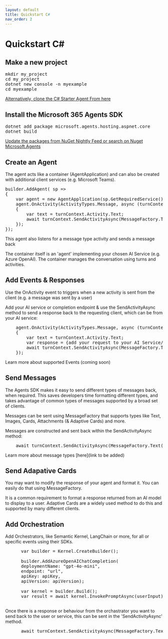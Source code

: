 ```yaml
---
layout: default
title: Quickstart C#
nav_order: 2
---
```



# Quickstart C# 

## Make a new project

<pre>
mkdir my_project
cd my_project
dotnet new console -n myexample
cd myexample
</pre>

[Alternatively, clone the C# Starter Agent From here](https://github.com/microsoft/Agents/tree/main/samples/basic/echo-bot/dotnet)

## Install the Microsoft 365 Agents SDK
<pre>
dotnet add package microsoft.agents.hosting.aspnet.core
dotnet build
</pre>

[Update the packages from NuGet Nightly Feed or search on Nuget Microsoft.Agents](https://www.nuget.org/profiles/nugetbotbuilder)

## Create an Agent

The agent acts like a container (AgentApplication) and can also be created with additional client services (e.g. Microsoft Teams). 

<pre>
builder.AddAgent( sp =>
{
    var agent = new AgentApplication(sp.GetRequiredService<AgentApplicationOptions>());
    agent.OnActivity(ActivityTypes.Message, async (turnContext, turnState, cancellationToken) =>
    {
        var text = turnContext.Activity.Text;
        await turnContext.SendActivityAsync(MessageFactory.Text($"Echo: {text}"), cancellationToken);
    });
});
</pre>

This agent also listens for a message type activity and sends a message back

The container itself is an 'agent' implementing your chosen AI Service (e.g. Azure OpenAI). The container manages the conversation using turns and activities.

## Add Events & Responses

Use the OnActivity event to triggers when a new activity is sent from the client (e.g. a message was sent by a user) 

Add your AI service or completion endpoint & use the SendActivityAsync method to send a response back to the requesting client, which can be from your AI service:

<pre>
    agent.OnActivity(ActivityTypes.Message, async (turnContext, turnState, cancellationToken) =>
    {
        var text = turnContext.Activity.Text;
        var response = {add your request to your AI Service/Completion API here}
        await turnContext.SendActivityAsync(MessageFactory.Text($"{response}"), cancellationToken);
    });
</pre>

Learn more about supported Events (coming soon)

## Send Messages

The Agents SDK makes it easy to send different types of messages back, when required. This saves developers time formatting different types, and takes advantage of common types of messages supported by a broad set of clients.

Messages can be sent using MessageFactory that supports types like Text, Images, Cards, Attachments (& Adaptive Cards) and more. 

Messages are constructed and sent back within the SendActivityAsync method:

<pre>
    await turnContext.SendActivityAsync(MessageFactory.Text($"{response}"), cancellationToken);
</pre>

Learn more about message types [here](link to be added)

## Send Adapative Cards

You may want to modify the response of your agent and format it. You can easily do that using MessageFactory.

It is a common requirement to format a response returned from an AI model to display to a user. Adaptive Cards are a widely used method to do this and supported by many different clients. 

## Add Orchestration

Add Orchestrators, like Semantic Kernel, LangChain or more, for all or specific events using their SDKs.

<pre>
      var builder = Kernel.CreateBuilder();

      builder.AddAzureOpenAIChatCompletion(
      deploymentName: "gpt-4o-mini",
      endpoint: "url",
      apiKey: apiKey,
      apiVersion: apiVersion);

      var kernel = builder.Build();
      var result = await kernel.InvokePromptAsync(userInput);

</pre>

Once there is a response or behaviour from the orchastrator you want to send back to the user or service, this can be sent in the 'SendActivityAsync' method.

<pre>
      await turnContext.SendActivityAsync(MessageFactory.Text(result), cancellationToken);
</pre>
